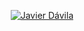 <p align="center">
  <a href="https://github.com/JDEV-art">
    <img src="https://readme-typing-svg.demolab.com/?lines=Javier%20Dávila&font=Fira%20Code&center=true&width=440&height=45&color=f75c7e&vCenter=true&pause=1000&size=22" alt="Javier Dávila" />
  </a>
</p>
